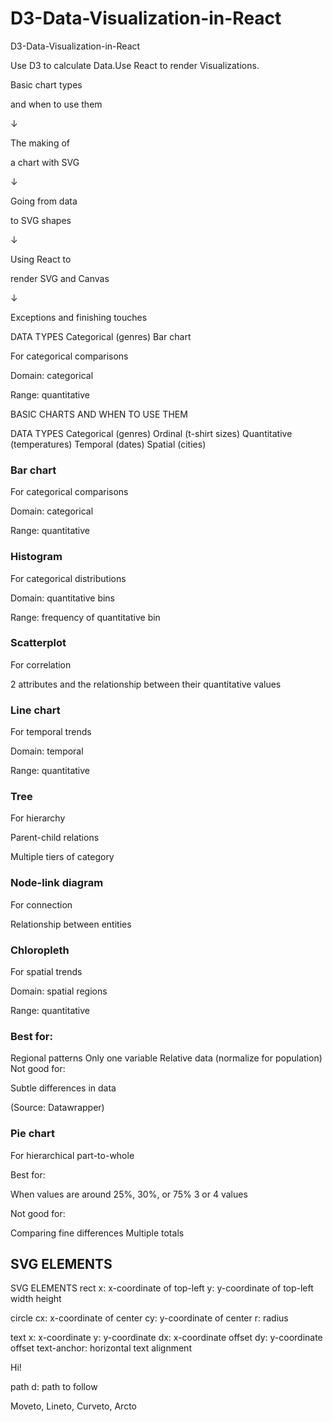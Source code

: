 # D3-Data-Visualization-in-React
D3-Data-Visualization-in-React 
  
  Use D3 to calculate Data.Use React to render Visualizations.
  
Basic chart types

and when to use them

↓

The making of

a chart with SVG

↓

Going from data

to SVG shapes

↓

Using React to

render SVG and Canvas

↓

Exceptions and
finishing touches

DATA TYPES
Categorical (genres)
Bar chart

For categorical comparisons

 

Domain: categorical

Range: quantitative


BASIC CHARTS
AND WHEN TO USE THEM


DATA TYPES
Categorical (genres)
Ordinal (t-shirt sizes)
Quantitative (temperatures)
Temporal (dates)
Spatial (cities) 


### Bar chart

For categorical comparisons

Domain: categorical

Range: quantitative

### Histogram

For categorical distributions

Domain: quantitative bins

Range: frequency of quantitative bin

### Scatterplot

For correlation

2 attributes and the relationship between their quantitative values

###  Line chart

For temporal trends


Domain: temporal

Range: quantitative
### Tree

For hierarchy

Parent-child relations

Multiple tiers of category

###  Node-link diagram

For connection

Relationship between entities

### Chloropleth

For spatial trends

Domain: spatial regions

Range: quantitative

### Best for:

Regional patterns
Only one variable
Relative data (normalize for population)
Not good for:

Subtle differences in data
 

(Source: Datawrapper)

### Pie chart

For hierarchical part-to-whole

 

Best for:

When values are around 25%, 30%, or 75%
3 or 4 values
 

Not good for:

Comparing fine differences
Multiple totals

## SVG ELEMENTS
SVG ELEMENTS
rect
x: x-coordinate of top-left
y: y-coordinate of top-left
width
height

circle
cx: x-coordinate of center
cy: y-coordinate of center
r: radius

text
x: x-coordinate
y: y-coordinate
dx: x-coordinate offset
dy: y-coordinate offset
text-anchor: horizontal text alignment

Hi!

path
d: path to follow

Moveto, Lineto, Curveto, Arcto

